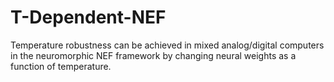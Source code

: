 # T-Dependent-NEF
Temperature robustness can be achieved in mixed analog/digital computers in the neuromorphic NEF framework by changing neural weights as a function of temperature.
